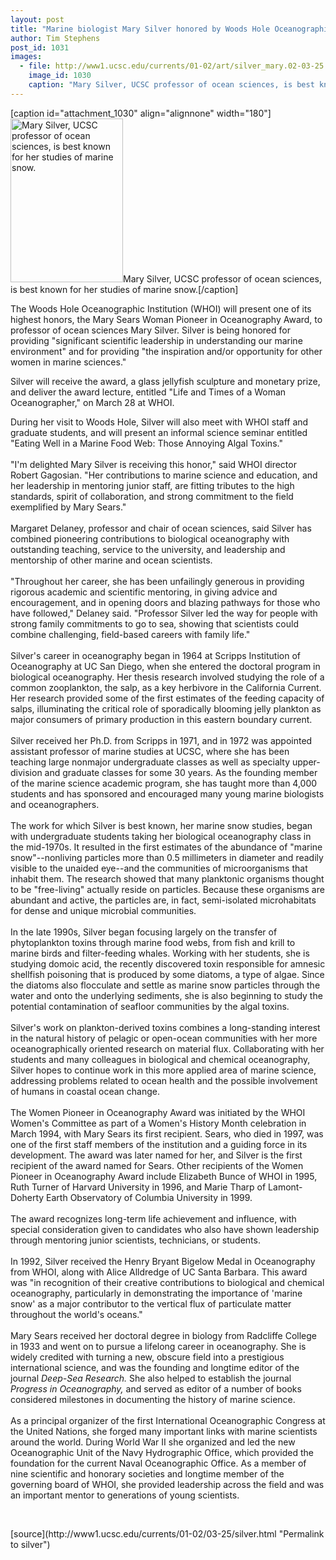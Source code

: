 ```yaml
---
layout: post
title: "Marine biologist Mary Silver honored by Woods Hole Oceanographic Institution"
author: Tim Stephens
post_id: 1031
images:
  - file: http://www1.ucsc.edu/currents/01-02/art/silver_mary.02-03-25.180.jpg
    image_id: 1030
    caption: "Mary Silver, UCSC professor of ocean sciences, is best known for her studies of marine snow."
---
```


[caption id="attachment_1030" align="alignnone" width="180"]<a href="http://localhost/mysite/wp-content/uploads/2002/03/silver_mary.02-03-25.180.jpg"><img class="size-full wp-image-1030" src="http://localhost/mysite/wp-content/uploads/2002/03/silver_mary.02-03-25.180.jpg" alt="Mary Silver, UCSC professor of ocean sciences, is best known for her studies of marine snow." width="180" height="262" /></a>Mary Silver, UCSC professor of ocean sciences, is best known for her studies of marine snow.[/caption]
<p>
  The Woods Hole Oceanographic Institution (WHOI) will present one of its highest honors, the Mary Sears Woman Pioneer in Oceanography Award, to professor of ocean sciences Mary Silver. Silver is being honored for providing "significant scientific leadership in understanding our marine environment" and for providing "the inspiration and/or opportunity for other women in marine sciences."
</p>Silver will receive the award, a glass jellyfish sculpture and monetary prize, and deliver the award lecture, entitled "Life and Times of a Woman Oceanographer," on March 28 at WHOI.
<p>
  During her visit to Woods Hole, Silver will also meet with WHOI staff and graduate students, and will present an informal science seminar entitled "Eating Well in a Marine Food Web: Those Annoying Algal Toxins."<br>
  <br>
  "I'm delighted Mary Silver is receiving this honor," said WHOI director Robert Gagosian. "Her contributions to marine science and education, and her leadership in mentoring junior staff, are fitting tributes to the high standards, spirit of collaboration, and strong commitment to the field exemplified by Mary Sears."<br>
  <br>
  Margaret Delaney, professor and chair of ocean sciences, said Silver has combined pioneering contributions to biological oceanography with outstanding teaching, service to the university, and leadership and mentorship of other marine and ocean scientists.<br>
  <br>
  "Throughout her career, she has been unfailingly generous in providing rigorous academic and scientific mentoring, in giving advice and encouragement, and in opening doors and blazing pathways for those who have followed," Delaney said. "Professor Silver led the way for people with strong family commitments to go to sea, showing that scientists could combine challenging, field-based careers with family life."<br>
  <br>
  Silver's career in oceanography began in 1964 at Scripps Institution of Oceanography at UC San Diego, when she entered the doctoral program in biological oceanography. Her thesis research involved studying the role of a common zooplankton, the salp, as a key herbivore in the California Current. Her research provided some of the first estimates of the feeding capacity of salps, illuminating the critical role of sporadically blooming jelly plankton as major consumers of primary production in this eastern boundary current.<br>
  <br>
  Silver received her Ph.D. from Scripps in 1971, and in 1972 was appointed assistant professor of marine studies at UCSC, where she has been teaching large nonmajor undergraduate classes as well as specialty upper-division and graduate classes for some 30 years. As the founding member of the marine science academic program, she has taught more than 4,000 students and has sponsored and encouraged many young marine biologists and oceanographers.<br>
  <br>
  The work for which Silver is best known, her marine snow studies, began with undergraduate students taking her biological oceanography class in the mid-1970s. It resulted in the first estimates of the abundance of "marine snow"--nonliving particles more than 0.5 millimeters in diameter and readily visible to the unaided eye--and the communities of microorganisms that inhabit them. The research showed that many planktonic organisms thought to be "free-living" actually reside on particles. Because these organisms are abundant and active, the particles are, in fact, semi-isolated microhabitats for dense and unique microbial communities.<br>
  <br>
  In the late 1990s, Silver began focusing largely on the transfer of phytoplankton toxins through marine food webs, from fish and krill to marine birds and filter-feeding whales. Working with her students, she is studying domoic acid, the recently discovered toxin responsible for amnesic shellfish poisoning that is produced by some diatoms, a type of algae. Since the diatoms also flocculate and settle as marine snow particles through the water and onto the underlying sediments, she is also beginning to study the potential contamination of seafloor communities by the algal toxins.<br>
  <br>
  Silver's work on plankton-derived toxins combines a long-standing interest in the natural history of pelagic or open-ocean communities with her more oceanographically oriented research on material flux. Collaborating with her students and many colleagues in biological and chemical oceanography, Silver hopes to continue work in this more applied area of marine science, addressing problems related to ocean health and the possible involvement of humans in coastal ocean change.<br>
  <br>
  The Women Pioneer in Oceanography Award was initiated by the WHOI Women's Committee as part of a Women's History Month celebration in March 1994, with Mary Sears its first recipient. Sears, who died in 1997, was one of the first staff members of the institution and a guiding force in its development. The award was later named for her, and Silver is the first recipient of the award named for Sears. Other recipients of the Women Pioneer in Oceanography Award include Elizabeth Bunce of WHOI in 1995, Ruth Turner of Harvard University in 1996, and Marie Tharp of Lamont-Doherty Earth Observatory of Columbia University in 1999.<br>
  <br>
  The award recognizes long-term life achievement and influence, with special consideration given to candidates who also have shown leadership through mentoring junior scientists, technicians, or students.<br>
  <br>
  In 1992, Silver received the Henry Bryant Bigelow Medal in Oceanography from WHOI, along with Alice Alldredge of UC Santa Barbara. This award was "in recognition of their creative contributions to biological and chemical oceanography, particularly in demonstrating the importance of 'marine snow' as a major contributor to the vertical flux of particulate matter throughout the world's oceans."<br>
  <br>
  Mary Sears received her doctoral degree in biology from Radcliffe College in 1933 and went on to pursue a lifelong career in oceanography. She is widely credited with turning a new, obscure field into a prestigious international science, and was the founding and longtime editor of the journal <i>Deep-Sea Research.</i> She also helped to establish the journal <i>Progress in Oceanography,</i> and served as editor of a number of books considered milestones in documenting the history of marine science.<br>
  <br>
  As a principal organizer of the first International Oceanographic Congress at the United Nations, she forged many important links with marine scientists around the world. During World War II she organized and led the new Oceanographic Unit of the Navy Hydrographic Office, which provided the foundation for the current Naval Oceanographic Office. As a member of nine scientific and honorary societies and longtime member of the governing board of WHOI, she provided leadership across the field and was an important mentor to generations of young scientists.
</p>
<p>
  <br>

</p>
<p>

</p>
[source](http://www1.ucsc.edu/currents/01-02/03-25/silver.html "Permalink to silver")
